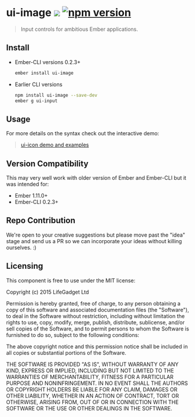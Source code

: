 # ui-image ![ ](https://travis-ci.org/lifegadget/ui-image.svg) [![npm version](https://badge.fury.io/js/ui-image.svg)](http://badge.fury.io/js/ui-image)
> Input controls for ambitious Ember applications.

## Install ##

- Ember-CLI versions 0.2.3+
    ````bash
    ember install ui-image
    ````

- Earlier CLI versions
    ````bash
    npm install ui-image --save-dev
    ember g ui-input
    ````

## Usage ##
For more details on the syntax check out the interactive demo:

> [ui-icon demo and examples](http://development.ui-image.divshot.io)

## Version Compatibility

This may very well work with older version of Ember and Ember-CLI but it was intended for:

- Ember 1.11.0+
- Ember-CLI 0.2.3+

## Repo Contribution

We're open to your creative suggestions but please move past the "idea" stage 
and send us a PR so we can incorporate your ideas without killing ourselves. :)

## Licensing

This component is free to use under the MIT license:

Copyright (c) 2015 LifeGadget Ltd

Permission is hereby granted, free of charge, to any person obtaining a copy of
this software and associated documentation files (the "Software"), to deal in
the Software without restriction, including without limitation the rights to
use, copy, modify, merge, publish, distribute, sublicense, and/or sell copies
of the Software, and to permit persons to whom the Software is furnished to do
so, subject to the following conditions:

The above copyright notice and this permission notice shall be included in all
copies or substantial portions of the Software.

THE SOFTWARE IS PROVIDED "AS IS", WITHOUT WARRANTY OF ANY KIND, EXPRESS OR
IMPLIED, INCLUDING BUT NOT LIMITED TO THE WARRANTIES OF MERCHANTABILITY,
FITNESS FOR A PARTICULAR PURPOSE AND NONINFRINGEMENT. IN NO EVENT SHALL THE
AUTHORS OR COPYRIGHT HOLDERS BE LIABLE FOR ANY CLAIM, DAMAGES OR OTHER
LIABILITY, WHETHER IN AN ACTION OF CONTRACT, TORT OR OTHERWISE, ARISING FROM,
OUT OF OR IN CONNECTION WITH THE SOFTWARE OR THE USE OR OTHER DEALINGS IN THE
SOFTWARE.